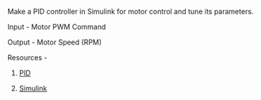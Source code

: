 Make a PID controller in Simulink for motor control and tune its parameters.

Input - Motor PWM Command

Output - Motor Speed (RPM)

Resources -
1. [PID](https://youtube.com/playlist?list=PLn8PRpmsu08pQBgjxYFXSsODEF3Jqmm-y&si=00Hel35J250K_PuS)

2. [Simulink](https://www.youtube.com/watch?v=iOmqgewj5XI&list=PL484BA2AD3AE4C2D0)


   
